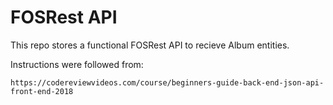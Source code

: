 # FOSRest API

This repo stores a functional FOSRest API to recieve Album entities.

Instructions were followed from: 

```
https://codereviewvideos.com/course/beginners-guide-back-end-json-api-front-end-2018
```